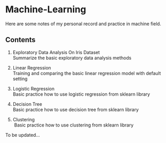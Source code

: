 # Machine-Learning
Here are some notes of my personal record and practice in machine field.

## Contents
1. Exploratory Data Analysis On Iris Dataset    
  Summarize the basic exploratory data analysis methods  
  
2. Linear Regression  
  Training and comparing the basic linear regression model with default setting    
  
3. Logistic Regression  
  Basic practice how to use logistic regression from sklearn library  
  
4. Decision Tree  
  Basic practice how to use decision tree from sklearn library
  
5. Clustering  
  Basic practice how to use clustering from sklearn library  
  
To be updated...

